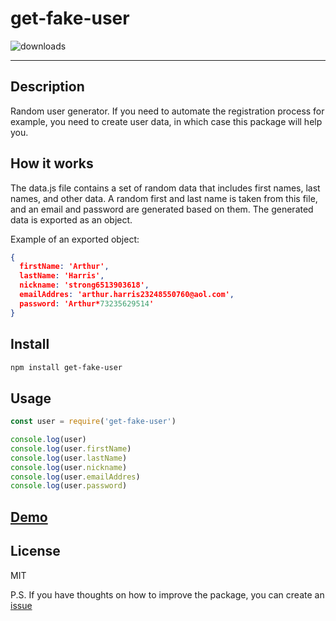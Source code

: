 
# get-fake-user 

![downloads](https://img.shields.io/npm/dt/get-fake-user)

---
## Description
Random user generator.
If you need to automate the registration process for example, you need to create user data, in which case this package will help you.

## How it works
The data.js file contains a set of random data that includes first names, last names, and other data. A random first and last name is taken from this file, and an email and password are generated based on them. The generated data is exported as an object.

Example of an exported object: 
```json
{
  firstName: 'Arthur',
  lastName: 'Harris',
  nickname: 'strong6513903618',
  emailAddres: 'arthur.harris23248550760@aol.com',
  password: 'Arthur*73235629514'
}
```

## Install

```sh
npm install get-fake-user
```

## Usage

```javascript
const user = require('get-fake-user')

console.log(user)
console.log(user.firstName)
console.log(user.lastName)
console.log(user.nickname)
console.log(user.emailAddres)
console.log(user.password)
```

## [Demo](https://replit.com/@dzmitry-duboysk/Demo-get-fake-user?v=1)

## License

MIT

P.S. If you have thoughts on how to improve the package, you can create an [issue](https://github.com/dzmitry-duboyski/get-fake-user/issues)


